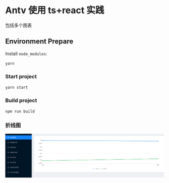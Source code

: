 <!--
 * @Description: In User Settings Edit
 * @Author: your name
 * @Date: 2019-08-13 14:54:59
 * @LastEditTime: 2019-08-13 14:59:19
 * @LastEditors: Please set LastEditors
 -->

# Antv 使用 ts+react 实践

包括多个图表

## Environment Prepare

Install `node_modules`:

```bash
yarn
```

### Start project

```bash
yarn start
```

### Build project

```bash
npm run build
```

### 折线图

![avatar](./public/a.png)
